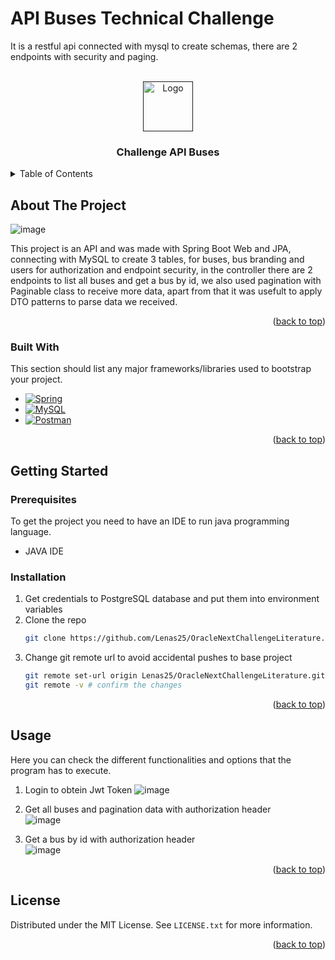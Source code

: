 # API Buses Technical Challenge
It is a restful api connected with mysql to create schemas, there are 2 endpoints with security and paging.
<!-- PROJECT LOGO -->
<br />
<div align="center">
  <a href="">
    <img src="https://miro.medium.com/v2/resize:fit:600/1*ljHUhFnaBissdRBe7DIo6g.png" alt="Logo" height="80">
  </a>

  <h3 align="center">Challenge API Buses</h3>

</div>



<!-- TABLE OF CONTENTS -->
<details>
  <summary>Table of Contents</summary>
  <ol>
    <li>
      <a href="#about-the-project">About The Project</a>
      <ul>
        <li><a href="#built-with">Built With</a></li>
      </ul>
    </li>
    <li>
      <a href="#getting-started">Getting Started</a>
      <ul>
        <li><a href="#prerequisites">Prerequisites</a></li>
        <li><a href="#installation">Installation</a></li>
      </ul>
    </li>
    <li><a href="#usage">Usage</a></li>
    <li><a href="#license">License</a></li>
  </ol>
</details>



<!-- ABOUT THE PROJECT -->
## About The Project

![image](https://github.com/user-attachments/assets/934de99e-f0d0-4170-ba20-9cb1dec63169)

This project is an API and was made with Spring Boot Web and JPA, connecting with MySQL to create 3 tables, for buses, bus branding and users for authorization and endpoint security, in the controller there are 2 endpoints to list all buses and get a bus by id, we also used pagination with Paginable class to receive more data, apart from that it was usefult to apply DTO patterns to parse data we received.
<p align="right">(<a href="#readme-top">back to top</a>)</p>

### Built With

This section should list any major frameworks/libraries used to bootstrap your project. 
* [![Spring][Spring]][Spring-url]
* [![MySQL][MySQL]][MySQL-url]
* [![Postman][Postman]][Postman-url]

<p align="right">(<a href="#readme-top">back to top</a>)</p>



<!-- GETTING STARTED -->
## Getting Started

### Prerequisites

To get the project you need to have an IDE to run java programming language.
* JAVA IDE

### Installation

1. Get credentials to PostgreSQL database and put them into environment variables
2. Clone the repo
   ```sh
   git clone https://github.com/Lenas25/OracleNextChallengeLiterature.git
   ```
3. Change git remote url to avoid accidental pushes to base project
   ```sh
   git remote set-url origin Lenas25/OracleNextChallengeLiterature.git
   git remote -v # confirm the changes
   ```

<p align="right">(<a href="#readme-top">back to top</a>)</p>



<!-- USAGE EXAMPLES -->
## Usage

Here you can check the different functionalities and options that the program has to execute.

1. Login to obtein Jwt Token
  ![image](https://github.com/user-attachments/assets/f98ecb68-7a42-420f-8d75-413440e76890)

2. Get all buses and pagination data with authorization header
   </br>
  ![image](https://github.com/user-attachments/assets/efc7ac45-8908-44f5-8743-6116c56e9208)


3. Get a bus by id with authorization header
    </br>
  ![image](https://github.com/user-attachments/assets/5c6e0c54-0eee-4b02-8b63-fbb73e00af62)

<p align="right">(<a href="#readme-top">back to top</a>)</p>


<!-- LICENSE -->
## License

Distributed under the MIT License. See `LICENSE.txt` for more information.

<p align="right">(<a href="#readme-top">back to top</a>)</p>




<!-- MARKDOWN LINKS & IMAGES -->
<!-- https://www.markdownguide.org/basic-syntax/#reference-style-links -->
[contributors-shield]: https://img.shields.io/github/contributors/othneildrew/Best-README-Template.svg?style=for-the-badge
[contributors-url]: https://github.com/othneildrew/Best-README-Template/graphs/contributors
[forks-shield]: https://img.shields.io/github/forks/othneildrew/Best-README-Template.svg?style=for-the-badge
[forks-url]: https://github.com/othneildrew/Best-README-Template/network/members
[stars-shield]: https://img.shields.io/github/stars/othneildrew/Best-README-Template.svg?style=for-the-badge
[stars-url]: https://github.com/othneildrew/Best-README-Template/stargazers
[issues-shield]: https://img.shields.io/github/issues/othneildrew/Best-README-Template.svg?style=for-the-badge
[issues-url]: https://github.com/othneildrew/Best-README-Template/issues
[license-shield]: https://img.shields.io/github/license/othneildrew/Best-README-Template.svg?style=for-the-badge
[license-url]: https://github.com/othneildrew/Best-README-Template/blob/master/LICENSE.txt
[linkedin-shield]: https://img.shields.io/badge/-LinkedIn-black.svg?style=for-the-badge&logo=linkedin&colorB=555
[linkedin-url]: https://linkedin.com/in/othneildrew
[product-screenshot]: images/screenshot.png
[Spring]: https://img.shields.io/badge/spring-green?style=for-the-badge&logo=spring&logoColor=white
[Spring-url]:https://start.spring.io/
[MySQL]: https://img.shields.io/badge/mysql-blue?style=for-the-badge&logo=mysql&logoColor=white
[MySQL-url]: https://www.mysql.com/
[Postman]: https://img.shields.io/badge/postman-orange?style=for-the-badge&logo=postman&logoColor=white
[Postman-url]: https://www.postman.com/
